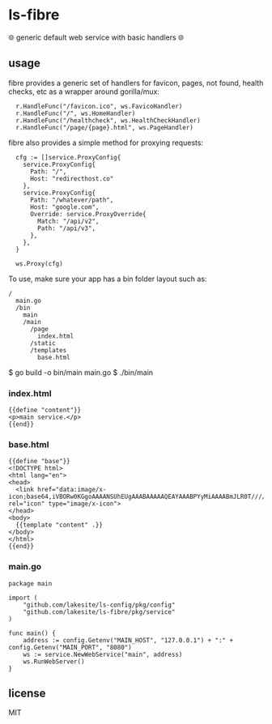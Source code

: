 # ls-fibre #

🌐 generic default web service with basic handlers 🌐

## usage ##

fibre provides a generic set of handlers for favicon, pages, not found, health
checks, etc as a wrapper around gorilla/mux:

```
  r.HandleFunc("/favicon.ico", ws.FavicoHandler)
  r.HandleFunc("/", ws.HomeHandler)
  r.HandleFunc("/healthcheck", ws.HealthCheckHandler)
  r.HandleFunc("/page/{page}.html", ws.PageHandler)
```

fibre also provides a simple method for proxying requests:

```
  cfg := []service.ProxyConfig{
    service.ProxyConfig{
      Path: "/",
      Host: "redirecthost.co"
    },
    service.ProxyConfig{
      Path: "/whatever/path",
      Host: "google.com",
      Override: service.ProxyOverride{
        Match: "/api/v2",
        Path: "/api/v3",
      },
    },
  }

  ws.Proxy(cfg)
```

To use, make sure your app has a bin folder layout such as:

```
/
  main.go
  /bin
    main
    /main
      /page
        index.html
      /static
      /templates
        base.html
```
  $ go build -o bin/main main.go
  $ ./bin/main

### index.html ###

```
{{define "content"}}
<p>main service.</p>
{{end}}

```

### base.html ###

```
{{define "base"}}
<!DOCTYPE html>
<html lang="en">
<head>
  <link href="data:image/x-icon;base64,iVBORw0KGgoAAAANSUhEUgAAABAAAAAQEAYAAABPYyMiAAAABmJLR0T///////8JWPfcAAAACXBIWXMAAABIAAAASABGyWs+AAAAF0lEQVRIx2NgGAWjYBSMglEwCkbBSAcACBAAAeaR9cIAAAAASUVORK5CYII=" rel="icon" type="image/x-icon">
</head>
<body>
  {{template "content" .}}
</body>
</html>
{{end}}
```

### main.go ###

```
package main

import (
	"github.com/lakesite/ls-config/pkg/config"
	"github.com/lakesite/ls-fibre/pkg/service"
)

func main() {
	address := config.Getenv("MAIN_HOST", "127.0.0.1") + ":" + config.Getenv("MAIN_PORT", "8080")
	ws := service.NewWebService("main", address)
	ws.RunWebServer()
}

```

## license ##

MIT
